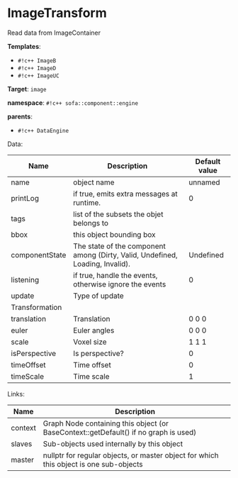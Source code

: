 # ImageTransform

Read data from ImageContainer


__Templates__:

- `#!c++ ImageB`
- `#!c++ ImageD`
- `#!c++ ImageUC`

__Target__: `image`

__namespace__: `#!c++ sofa::component::engine`

__parents__: 

- `#!c++ DataEngine`

Data: 

<table>
<thead>
    <tr>
        <th>Name</th>
        <th>Description</th>
        <th>Default value</th>
    </tr>
</thead>
<tbody>
	<tr>
		<td>name</td>
		<td>
object name
</td>
		<td>unnamed</td>
	</tr>
	<tr>
		<td>printLog</td>
		<td>
if true, emits extra messages at runtime.
</td>
		<td>0</td>
	</tr>
	<tr>
		<td>tags</td>
		<td>
list of the subsets the objet belongs to
</td>
		<td></td>
	</tr>
	<tr>
		<td>bbox</td>
		<td>
this object bounding box
</td>
		<td></td>
	</tr>
	<tr>
		<td>componentState</td>
		<td>
The state of the component among (Dirty, Valid, Undefined, Loading, Invalid).
</td>
		<td>Undefined</td>
	</tr>
	<tr>
		<td>listening</td>
		<td>
if true, handle the events, otherwise ignore the events
</td>
		<td>0</td>
	</tr>
	<tr>
		<td>update</td>
		<td>
Type of update
</td>
		<td></td>
	</tr>
	<tr>
		<td colspan="3">Transformation</td>
	</tr>
	<tr>
		<td>translation</td>
		<td>
Translation
</td>
		<td>0 0 0</td>
	</tr>
	<tr>
		<td>euler</td>
		<td>
Euler angles
</td>
		<td>0 0 0</td>
	</tr>
	<tr>
		<td>scale</td>
		<td>
Voxel size
</td>
		<td>1 1 1</td>
	</tr>
	<tr>
		<td>isPerspective</td>
		<td>
Is perspective?
</td>
		<td>0</td>
	</tr>
	<tr>
		<td>timeOffset</td>
		<td>
Time offset
</td>
		<td>0</td>
	</tr>
	<tr>
		<td>timeScale</td>
		<td>
Time scale
</td>
		<td>1</td>
	</tr>

</tbody>
</table>

Links: 

| Name | Description |
| ---- | ----------- |
|context|Graph Node containing this object (or BaseContext::getDefault() if no graph is used)|
|slaves|Sub-objects used internally by this object|
|master|nullptr for regular objects, or master object for which this object is one sub-objects|



